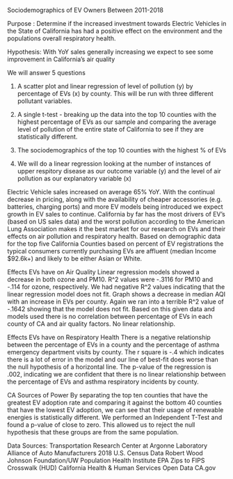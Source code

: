 Sociodemographics of EV Owners Between 2011-2018

Purpose :
Determine if the increased investment towards
Electric Vehicles in the State of California has had a
positive effect on the environment and the populations
overall respiratory health.

Hypothesis:
With YoY sales generally increasing we expect
to see some improvement in California’s air quality

We will answer 5 questions

1. A scatter plot and linear regression of level of pollution (y) by percentage of EVs (x) by county. This will be run with three different pollutant variables.

2. A single t-test - breaking up the data into the top 10 counties with the highest percentage of EVs as our sample and comparing the average level of pollution of the entire state of California to see if they are statistically different.

3. The sociodemographics of the top 10 counties with the highest % of EVs

4. We will do a linear regression looking at the number of instances of upper respitory disease as our outcome variable (y) and the level of air pollution as our explanatory variable (x)

 Electric Vehicle sales increased on average 65% YoY. With the continual decrease in pricing, along with the availability of cheaper accessories (e.g. batteries, charging ports) and more EV models being introduced we expect growth in EV sales to continue. California by far has the most drivers of EV’s (based on US sales data) and the worst pollution according to the American Lung Association makes it the best market for our research on EVs and their effects on air pollution and respiratory health. Based on demographic data for the top five California Counties based on percent of EV registrations the typical consumers currently purchasing EVs are affluent (median Income $92.6k+) and likely to be either Asian or White.

Effects EVs have on Air Quality Linear regression models showed a decrease in both ozone and PM10. R^2 values were -.3116 for PM10 and -.114 for ozone, respectively. We had negative R^2 values indicating that the linear regression model does not fit. Graph shows a decrease in median AQI with an increase in EVs per county. Again we ran into a terrible R^2 value of -.1642 showing that the model does not fit. Based on this given data and models used there is no correlation between percentage of EVs in each county of CA and air quality factors. No linear relationship. 

Effects EVs have on Respiratory Health
There is a negative relationship between the percentage of EVs in a county and the percentage
of asthma emergency department visits by county. The r square is -.4 which indicates there is a
lot of error in the model and our line of best-fit does worse than the null hypothesis of a
horizontal line. The p-value of the regression is .002, indicating we are confident that there is no
linear relationship between the percentage of EVs and asthma respiratory incidents by county.

CA Sources of Power
By separating the top ten counties that have the greatest EV adoption rate and comparing it
against the bottom 40 counties that have the lowest EV adoption, we can see that their usage of
renewable energies is statistically different. We performed an Independent T-Test and found a
p-value of close to zero. This allowed us to reject the null hypothesis that these groups are from
the same population.

Data Sources: Transportation Research Center at Argonne Laboratory Alliance of Auto Manufacturers 2018 U.S. Census Data Robert Wood Johnson Foundation/UW Population Health Institute EPA Zips to FIPS Crosswalk (HUD) California Health & Human Services Open Data CA.gov
